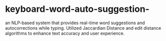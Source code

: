 # keyboard-word-auto-suggestion-
an NLP-based system that provides real-time word suggestions and autocorrections while typing. Utilized Jaccardian Distance and edit distance algorithms to enhance text accuracy and user experience.  
